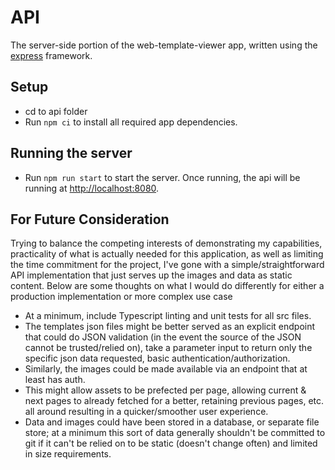 # API

The server-side portion of the web-template-viewer app, written using the [express](https://expressjs.com) framework.

## Setup

* cd to api folder
* Run `npm ci` to install all required app dependencies.

## Running the server

* Run `npm run start` to start the server. Once running, the api will be running at [http://localhost:8080]().

## For Future Consideration

Trying to balance the competing interests of demonstrating my capabilities, practicality of what is actually needed for this application,
as well as limiting the time commitment for the project, I've gone with a simple/straightforward API implementation that just serves up
the images and data as static content. Below are some thoughts on what I would do differently for either a production implementation or more
complex use case

* At a minimum, include Typescript linting and unit tests for all src files.
* The templates json files might be better served as an explicit endpoint that could do JSON validation (in the event the source of the JSON
  cannot be trusted/relied on), take a parameter input to return only the specific json data requested, basic authentication/authorization.
* Similarly, the images could be made available via an endpoint that at least has auth.
* This might allow assets to be prefected per page, allowing current & next pages to already fetched for a better, retaining previous pages, etc.
  all around resulting in a quicker/smoother user experience.
* Data and images could have been stored in a database, or separate file store; at a minimum this sort of data generally shouldn't be committed to git
  if it can't be relied on to be static (doesn't change often) and limited in size requirements.